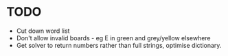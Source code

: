 # TODO

- Cut down word list
- Don't allow invalid boards - eg E in green and grey/yellow elsewhere
- Get solver to return numbers rather than full strings, optimise dictionary.
